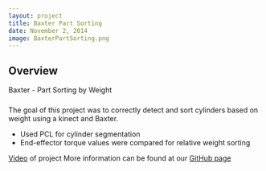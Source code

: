 ```yaml
---
layout: project
title: Baxter Part Sorting
date: November 2, 2014
image: BaxterPartSorting.png
---
```


## Overview
Baxter - Part Sorting by Weight


### 
The goal of this project was to correctly detect and sort cylinders based on weight using a kinect and Baxter.

* Used PCL for cylinder segmentation
* End-effector torque values were compared for relative weight sorting

[Video](https://vimeo.com/114438212) of project 
More information can be found at our [GitHub page](https://github.com/athulyasimon/baxter_sort)
